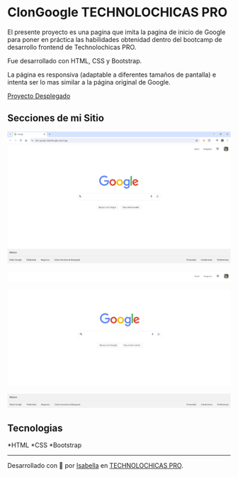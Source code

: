 # ClonGoogle TECHNOLOCHICAS PRO

El presente proyecto es una pagina que imita la pagina de inicio de Google para poner en práctica las habilidades obtenidad dentro del bootcamp de desarrollo frontend de Technolochicas PRO. 

Fue desarrollado con HTML, CSS y Bootstrap. 

La página es responsiva (adaptable a diferentes tamaños de pantalla) e intenta ser lo mas similar a la página original de Google.

[Proyecto Desplegado](https://clon-google-isabella-glez.vercel.app/)

## Secciones de mi Sitio
![Inicio](assets/readme/inicio.png)

![Cabecera](assets/readme/cabecera.png)

![Cuerpo](assets/readme/Cuerpo.png)

![Footer](assets/readme/footer.png)


## Tecnologias
*HTML
*CSS
*Bootstrap
_ _ _

Desarrollado con 💜 por [Isabella](https://www.instagram.com/isa_glezeli/) en [TECHNOLOCHICAS PRO](https://tecnolochicas.mx/).
